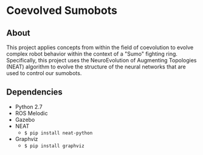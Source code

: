# Coevolved Sumobots


## About
This project applies concepts from within the field of coevolution to evolve complex robot behavior within the context of a "Sumo" fighting ring. Specifically, this project uses the NeuroEvolution of Augmenting Topologies (NEAT) algorithm to evolve the structure of the neural networks that are used to control our sumobots.

## Dependencies
- Python 2.7
- ROS Melodic
- Gazebo
- NEAT
  - ```$ pip install neat-python```
- Graphviz
  - ```$ pip install graphviz```
